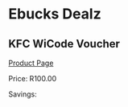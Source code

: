 
# Ebucks Dealz
## KFC WiCode Voucher
[Product Page](https://www.ebucks.com/web/shop/productSelected.do?prodId=275541283&catId=227677169)

Price: R100.00

Savings: 


	